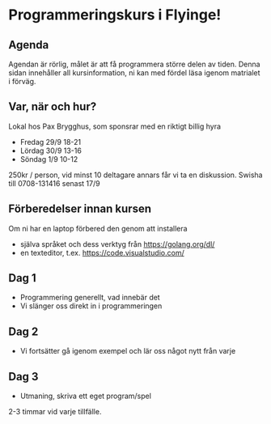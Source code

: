 # Programmeringskurs i Flyinge!

## Agenda

Agendan är rörlig, målet är att få programmera större delen av
tiden. Denna sidan innehåller all kursinformation, ni kan med fördel
läsa igenom matrialet i förväg.

## Var, när och hur?

Lokal hos Pax Brygghus, som sponsrar med en riktigt billig hyra

- Fredag 29/9 18-21
- Lördag 30/9 13-16
- Söndag 1/9 10-12

250kr / person, vid minst 10 deltagare annars får vi ta en diskussion.
Swisha till 0708-131416 senast 17/9


## Förberedelser innan kursen

Om ni har en laptop förbered den genom att installera 

- själva språket och dess verktyg från https://golang.org/dl/
- en texteditor, t.ex. https://code.visualstudio.com/

## Dag 1

+ Programmering generellt, vad innebär det
+ Vi slänger oss direkt in i programmeringen

## Dag 2

+ Vi fortsätter gå igenom exempel och lär oss något nytt från varje

## Dag 3

+ Utmaning, skriva ett eget program/spel


2-3 timmar vid varje tillfälle.


